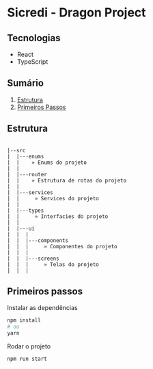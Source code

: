 # Sicredi - Dragon Project

## Tecnologias

- React
- TypeScript

## Sumário

1. [Estrutura](#estrutura)
1. [Primeiros Passos](#primeiros-passos)

## Estrutura

```

|--src
|  |---enums
|  |    » Enums do projeto
|  |
|  |---router
|  |    » Estrutura de rotas do projeto
|  |
|  |---services
|  |     » Services do projeto
|  |
|  |---types
|  |     » Interfacies do projeto
|  |
|  |---ui
|  |  |
|  |  |---components
|  |  |     » Componentes do projeto
|  |  |
|  |  |---screens
|  |  |     » Telas do projeto
|  |  |

```

## Primeiros passos

Instalar as dependências

```bash
npm install
# ou
yarn
```

Rodar o projeto

```bash
npm run start
```